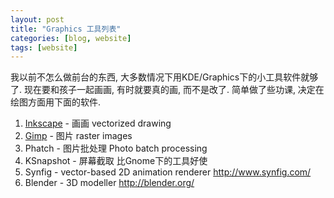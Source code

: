 ```yaml
---
layout: post
title: "Graphics 工具列表"
categories: [blog, website]
tags: [website]
---
```



我以前不怎么做前台的东西, 大多数情况下用KDE/Graphics下的小工具软件就够了. 现在要和孩子一起画画, 有时就要真的画, 而不是改了. 简单做了些功课, 决定在绘图方面用下面的软件. 

1. [Inkscape][] - 画画 vectorized drawing
1. [Gimp][] - 图片 raster images
1. Phatch - 图片批处理 Photo batch processing
1. KSnapshot - 屏幕截取 比Gnome下的工具好使
1. Synfig - vector-based 2D animation renderer <http://www.synfig.com/>
1. Blender - 3D modeller <http://blender.org/>

[Inkscape]: /knowledge/entry/inkscape.html
[Gimp]: /knowledge/entry/gimp.html



